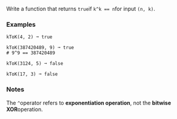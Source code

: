 Write a function that returns `true`if `k^k == n`for input `(n, k)`.


### Examples ###
    kToK(4, 2) ➞ true

    kToK(387420489, 9) ➞ true
    # 9^9 == 387420489

    kToK(3124, 5) ➞ false

    kToK(17, 3) ➞ false


### Notes ###
The `^`operator refers to **exponentiation operation**, not the **bitwise XOR**operation.